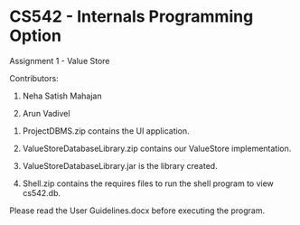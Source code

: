 # CS542 - Internals Programming Option

Assignment 1 - Value Store

Contributors:

1. Neha Satish Mahajan

2. Arun Vadivel




1)	ProjectDBMS.zip contains the UI application.

2)	ValueStoreDatabaseLibrary.zip contains our ValueStore implementation.

3)	ValueStoreDatabaseLibrary.jar is the library created.

4)  Shell.zip contains the requires files to run the shell program to view cs542.db.

Please read the User Guidelines.docx before executing the program.
